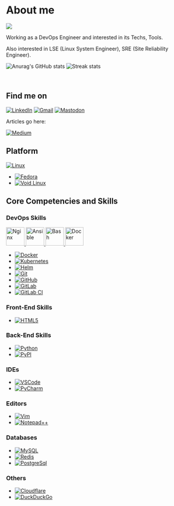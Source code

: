 # About me

![](https://komarev.com/ghpvc/?username=alimehr75)

Working as a DevOps Engineer and interested in its Techs, Tools.

Also interested in LSE (Linux System Engineer), SRE (Site Reliability Engineer).

<!-- ![Stats](https://github-readme-stats.vercel.app/api?username=alimehr75&include_all_commits=true&theme=merko) -->
<!--   <img src="https://github-readme-stats.vercel.app/api?username=alimehr75&show_icons=true&theme=dark"/> -->
  ![Anurag's GitHub stats](https://github-readme-stats-git-masterrstaa-rickstaa.vercel.app/api?username=AliMehraji&theme=cobalt2&show_icons=true&card_width=495px)
  ![Streak stats](https://github-readme-streak-stats.herokuapp.com/?user=AliMehraji&show_icons=true&theme=tokyonight) 

</br>

## Find me on

[![LinkedIn](https://img.shields.io/badge/Linkedin-%230077B5.svg?logo=linkedin&logoColor=white)](https://www.linkedin.com/in/ali-mehraji)
[![Gmail](https://img.shields.io/badge/Gmail-D14836?logo=gmail&logoColor=white)](mailto:a.mehraji75@gmail.com)
[![Mastodon](https://img.shields.io/badge/Mastodon-6364FF?logo=mastodon&logoColor=fff)](https://mastodon.social/@homtaardy)

Articles go here:

[![Medium](https://img.shields.io/badge/Medium-%23000000.svg?logo=medium&logoColor=white)](https://medium.com/@a.mehraji75)

## Platform

[![Linux](https://img.shields.io/badge/Linux-FCC624?logo=linux&logoColor=black)](https://www.redhat.com/en/topics/linux)

- [![Fedora](https://img.shields.io/badge/Fedora-51A2DA?logo=fedora&logoColor=fff)](https://fedoraproject.org/)
- [![Void Linux](https://img.shields.io/badge/Void%20Linux-478061?logo=voidlinux&logoColor=fff)](https://voidlinux.org/)

## Core Competencies and Skills

### DevOps Skills

<a href="https://nginx.org/en/">
  <img src="https://cdn.jsdelivr.net/gh/devicons/devicon/icons/nginx/nginx-original.svg" alt="Nginx" width="50" height="50">
</a>

<a href="https://docs.ansible.com/">
  <img src="https://cdn.jsdelivr.net/gh/devicons/devicon/icons/ansible/ansible-original.svg" alt="Ansible" width="50" height="50">
</a>

<a href="https://learn-bash.net/">
  <img src="https://cdn.jsdelivr.net/gh/devicons/devicon/icons/bash/bash-original.svg" alt="Bash" width="50" height="50">
</a>

<a href="hhttps://www.docker.com/">
  <img src="https://cdn.simpleicons.org/docker" alt="Docker" width="50" height="50">
</a>





- [![Docker](https://img.shields.io/badge/Docker-2496ED?logo=docker&logoColor=fff)]()
- [![Kubernetes](https://img.shields.io/badge/Kubernetes-326CE5?logo=kubernetes&logoColor=fff)](https://kubernetes.io/)
- [![Helm](https://img.shields.io/badge/Helm-0F1689?logo=helm&logoColor=fff)](https://helm.sh/)
- [![Git](https://img.shields.io/badge/-Git-black?style=flat-square&logo=git)](https://git-scm.com/)
- [![GitHub](https://img.shields.io/badge/-GitHub-181717?style=flat-square&logo=github)](https://github.com/)
- [![GitLab](https://img.shields.io/badge/-GitLab-FCA121?style=flat-square&logo=gitlab)](https://about.gitlab.com/)
- [![GitLab CI](https://img.shields.io/badge/GitLab%20CI-FC6D26?logo=gitlab&logoColor=fff)](https://docs.gitlab.com/ee/ci/)

### Front-End Skills

- [![HTML5](https://img.shields.io/badge/-HTML5-000?&logo=html5&logoColor=E34F26)](https://html.com/html5/)

### Back-End Skills

- [![Python](https://img.shields.io/badge/Python-3776AB?logo=python&logoColor=fff)](https://python.org/)
- [![PyPI](https://img.shields.io/badge/PyPI-3775A9?logo=pypi&logoColor=fff)](https://pypi.org/)

### IDEs

- [![VSCode](https://img.shields.io/badge/-VSCode-000?&logo=Visual%20Studio%20Code&logoColor=007ACC)](https://code.visualstudio.com/)
- [![PyCharm](https://img.shields.io/badge/PyCharm-143?logo=pycharm&logoColor=black&color=black&labelColor=green)](https://www.jetbrains.com/pycharm/)

### Editors

- [![Vim](https://img.shields.io/badge/Vim-%2311AB00.svg?logo=vim&logoColor=white)](https://www.vim.org/)
- [![Notepad++](https://img.shields.io/badge/Notepad++-90E59A.svg?&logo=notepad%2b%2b&logoColor=black)](https://notepad-plus-plus.org/)

### Databases

- [![MySQL](https://img.shields.io/badge/MySQL-4479A1?logo=mysql&logoColor=fff)](https://www.mysql.com/)
- [![Redis](https://img.shields.io/badge/Redis-%23DD0031.svg?logo=redis&logoColor=white)](https://redis.io/)
- [![PostgreSql](https://img.shields.io/badge/-PostgreSql-000?&logo=postgresql&logoColor=336791)](https://www.postgresql.org/)

### Others

- [![Cloudflare](https://img.shields.io/badge/Cloudflare-F38020?logo=Cloudflare&logoColor=white)](https://www.cloudflare.com/)
- [![DuckDuckGo](https://img.shields.io/badge/DuckDuckGo-FF5722?logo=duckduckgo&logoColor=white)](https://duckduckgo.com/)
